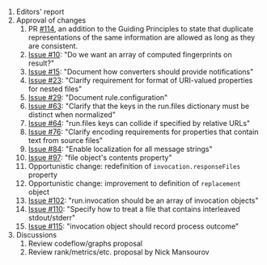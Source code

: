 1. Editors' report
2. Approval of changes
    1. PR [#114](https://github.com/oasis-tcs/sarif-spec/issues/114), an addition to the Guiding Principles to state that duplicate representations of the same information are allowed as long as they are consistent.
    2. [Issue #10](https://github.com/oasis-tcs/sarif-spec/issues/10): "Do we want an array of computed fingerprints on result?"
    3. [Issue #15](https://github.com/oasis-tcs/sarif-spec/issues/15): "Document how converters should provide notifications"
    4. [Issue #23](https://github.com/oasis-tcs/sarif-spec/issues/23): "Clarify requirement for format of URI-valued properties for nested files"
    5. [Issue #29](https://github.com/oasis-tcs/sarif-spec/issues/29): "Document rule.configuration"
    6. [Issue #63](https://github.com/oasis-tcs/sarif-spec/issues/63): "Clarify that the keys in the run.files dictionary must be distinct when normalized"
    7. [Issue #64](https://github.com/oasis-tcs/sarif-spec/issues/64): "run.files keys can collide if specified by relative URLs"
    8. [Issue #76](https://github.com/oasis-tcs/sarif-spec/issues/76): "Clarify encoding requirements for properties that contain text from source files"
    9. [Issue #84](https://github.com/oasis-tcs/sarif-spec/issues/84): "Enable localization for all message strings"
    10. [Issue #97](https://github.com/oasis-tcs/sarif-spec/issues/97): "file object's contents property"
    11. Opportunistic change: redefinition of `invocation.responseFiles` property
    12. Opportunistic change: improvement to definition of `replacement` object
    13. [Issue #102](https://github.com/oasis-tcs/sarif-spec/issues/102): "run.invocation should be an array of invocation objects"
    14. [Issue #110](https://github.com/oasis-tcs/sarif-spec/issues/110): "Specify how to treat a file that contains interleaved stdout/stderr"
    15. [Issue #115](https://github.com/oasis-tcs/sarif-spec/issues/115): "invocation object should record process outcome"
3. Discussions
    1. Review codeflow/graphs proposal
    2. Review rank/metrics/etc. proposal by Nick Mansourov
